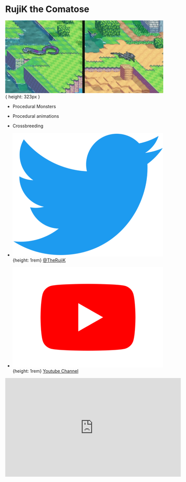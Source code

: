 
# RujiK the Comatose

![Crossbreeding Screenshot](assets/images/rujik-monster-crossbreeding.png){ height: 323px }

- Procedural Monsters
- Procedural animations
- Crossbreeding

- ![Twitter Icon](assets/twitter-icon.svg){height: 1rem} [@TheRujiK](https://twitter.com/TheRujiK)

- ![Youtube Icon](assets/youtube-icon.svg){height: 1rem} [Youtube Channel](https://www.youtube.com/channel/UCah7IyEzRnRdttwDGDdy_gw)

<iframe width="560" height="315" src="https://www.youtube.com/embed/a87tB__3KEs" title="YouTube video player" frameborder="0" allow="accelerometer; autoplay; clipboard-write; encrypted-media; gyroscope; picture-in-picture" allowfullscreen></iframe>
